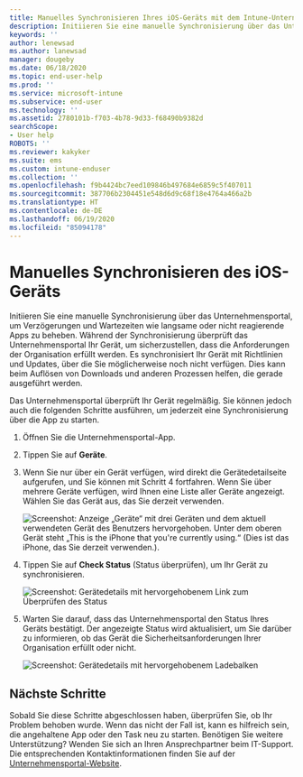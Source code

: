 ```yaml
---
title: Manuelles Synchronisieren Ihres iOS-Geräts mit dem Intune-Unternehmensportal
description: Initiieren Sie eine manuelle Synchronisierung über das Unternehmensportal, um Verzögerungen und Wartezeiten wie langsame oder nicht reagierende Apps zu beheben.
keywords: ''
author: lenewsad
ms.author: lanewsad
manager: dougeby
ms.date: 06/18/2020
ms.topic: end-user-help
ms.prod: ''
ms.service: microsoft-intune
ms.subservice: end-user
ms.technology: ''
ms.assetid: 2780101b-f703-4b78-9d33-f68490b9382d
searchScope:
- User help
ROBOTS: ''
ms.reviewer: kakyker
ms.suite: ems
ms.custom: intune-enduser
ms.collection: ''
ms.openlocfilehash: f9b4424bc7eed109846b497684e6859c5f407011
ms.sourcegitcommit: 387706b2304451e548d6d9c68f18e4764a466a2b
ms.translationtype: HT
ms.contentlocale: de-DE
ms.lasthandoff: 06/19/2020
ms.locfileid: "85094178"
---
```

# <a name="sync-your-ios-device-manually"></a>Manuelles Synchronisieren des iOS-Geräts

Initiieren Sie eine manuelle Synchronisierung über das Unternehmensportal, um Verzögerungen und Wartezeiten wie langsame oder nicht reagierende Apps zu beheben. Während der Synchronisierung überprüft das Unternehmensportal Ihr Gerät, um sicherzustellen, dass die Anforderungen der Organisation erfüllt werden. Es synchronisiert Ihr Gerät mit Richtlinien und Updates, über die Sie möglicherweise noch nicht verfügen. Dies kann beim Auflösen von Downloads und anderen Prozessen helfen, die gerade ausgeführt werden. 

Das Unternehmensportal überprüft Ihr Gerät regelmäßig. Sie können jedoch auch die folgenden Schritte ausführen, um jederzeit eine Synchronisierung über die App zu starten. 

1. Öffnen Sie die Unternehmensportal-App.

2. Tippen Sie auf **Geräte**. 
3. Wenn Sie nur über ein Gerät verfügen, wird direkt die Gerätedetailseite aufgerufen, und Sie können mit Schritt 4 fortfahren. Wenn Sie über mehrere Geräte verfügen, wird Ihnen eine Liste aller Geräte angezeigt. Wählen Sie das Gerät aus, das Sie derzeit verwenden. 

    ![Screenshot: Anzeige „Geräte“ mit drei Geräten und dem aktuell verwendeten Gerät des Benutzers hervorgehoben. Unter dem oberen Gerät steht „This is the iPhone that you're currently using.“ (Dies ist das iPhone, das Sie derzeit verwenden.).](./media/ios-sync-1-company-portal-2006.png)

4. Tippen Sie auf **Check Status** (Status überprüfen), um Ihr Gerät zu synchronisieren. 

    ![Screenshot: Gerätedetails mit hervorgehobenem Link zum Überprüfen des Status](./media/ios-sync-2-company-portal-2006.png)  

 5. Warten Sie darauf, dass das Unternehmensportal den Status Ihres Geräts bestätigt. Der angezeigte Status wird aktualisiert, um Sie darüber zu informieren, ob das Gerät die Sicherheitsanforderungen Ihrer Organisation erfüllt oder nicht. 

       ![Screenshot: Gerätedetails mit hervorgehobenem Ladebalken](./media/ios-sync-3-company-portal-2006.png)


## <a name="next-steps"></a>Nächste Schritte  
Sobald Sie diese Schritte abgeschlossen haben, überprüfen Sie, ob Ihr Problem behoben wurde. Wenn das nicht der Fall ist, kann es hilfreich sein, die angehaltene App oder den Task neu zu starten. Benötigen Sie weitere Unterstützung? Wenden Sie sich an Ihren Ansprechpartner beim IT-Support. Die entsprechenden Kontaktinformationen finden Sie auf der [Unternehmensportal-Website](https://go.microsoft.com/fwlink/?linkid=2010980).  




